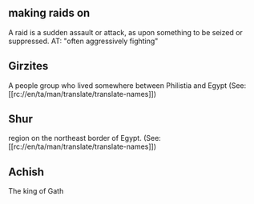 ## making raids on ##

A raid is a sudden assault or attack, as upon something to be seized or suppressed.  AT: "often aggressively fighting"

## Girzites ##

A people group who lived somewhere between Philistia and Egypt (See: [[rc://en/ta/man/translate/translate-names]])

## Shur ##

region on the northeast border of Egypt.  (See: [[rc://en/ta/man/translate/translate-names]])

## Achish ##

The king of Gath